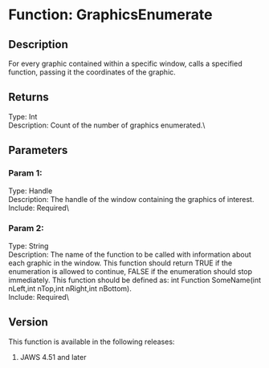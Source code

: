 # Function: GraphicsEnumerate

## Description

For every graphic contained within a specific window, calls a specified
function, passing it the coordinates of the graphic.

## Returns

Type: Int\
Description: Count of the number of graphics enumerated.\

## Parameters

### Param 1:

Type: Handle\
Description: The handle of the window containing the graphics of
interest.\
Include: Required\

### Param 2:

Type: String\
Description: The name of the function to be called with information
about each graphic in the window. This function should return TRUE if
the enumeration is allowed to continue, FALSE if the enumeration should
stop immediately. This function should be defined as: int Function
SomeName(int nLeft,int nTop,int nRight,int nBottom).\
Include: Required\

## Version

This function is available in the following releases:

1.  JAWS 4.51 and later
